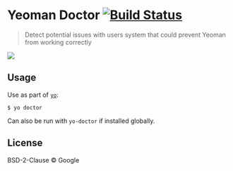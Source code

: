 # Yeoman Doctor [![Build Status](https://travis-ci.org/yeoman/doctor.svg?branch=master)](https://travis-ci.org/yeoman/doctor)

> Detect potential issues with users system that could prevent Yeoman from working correctly

![](screenshot.png)


## Usage

Use as part of [`yo`](https://github.com/yeoman/yo):

```
$ yo doctor
```

Can also be run with `yo-doctor` if installed globally.


## License

BSD-2-Clause © Google
